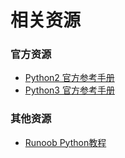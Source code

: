 # 相关资源

### 官方资源

- [Python2 官方参考手册](https://docs.python.org/2/)
- [Python3 官方参考手册](https://docs.python.org/3/)


### 其他资源

- [Runoob Python教程](http://www.runoob.com/python)


